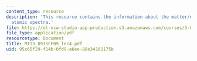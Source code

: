 ```yaml
---
content_type: resource
description: 'This resource contains the information about the matter/energy interactions:
  atomic spectra.'
file: https://ol-ocw-studio-app-production.s3.amazonaws.com/courses/3-091sc-introduction-to-solid-state-chemistry-fall-2010/95c65f29f14b0fd9a6ee88e34161175b_MIT3_091SCF09_lec4.pdf
file_type: application/pdf
resourcetype: Document
title: MIT3_091SCF09_lec4.pdf
uid: 95c65f29-f14b-0fd9-a6ee-88e34161175b
---
```

